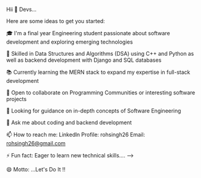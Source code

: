 Hii 👋 Devs...


Here are some ideas to get you started:

🎓 I'm a final year Engineering student passionate about software development and exploring emerging technologies

🌱 Skilled in Data Structures and Algorithms (DSA) using C++ and Python as well as backend development with Django and SQL databases

📚 Currently learning the MERN stack to expand my expertise in full-stack development

🤝 Open to collaborate on Programming Communities or interesting software projects

🤔 Looking for guidance on in-depth  concepts of Software Engineering

💬 Ask me about coding and backend development

📫 How to reach me: Linkedln Profile: rohsingh26
                     Email: rohsingh26@gmail.com

⚡ Fun fact: Eager to learn new technical skills.... -->

😄 Motto: ...Let's Do It !!

<!---
rohsingh26/rohsingh26 is a ✨ special ✨ repository because its `README.md` (this file) appears on your GitHub profile.
You can click the Preview link to take a look at your changes.
--->
